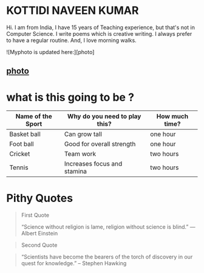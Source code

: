 # KOTTIDI NAVEEN KUMAR
Hi.  I am from India, I have 15 years of Teaching experience,
but that's not in Computer Science. I write poems which is
creative writing.  I always prefer to have a regular routine.
And, I love morning walks.

![Myphoto is updated here:][photo]



[photo](Myphoto.png)
--------------

# what is this going to be ?
|Name of the Sport|Why do you need to play this?|How much time?|
| -----------------|--------------------|----------------------|
|Basket ball      |   Can grow tall             | one hour     |
|Foot ball        | Good for overall strength   | one hour     |
|Cricket          | Team work                   | two hours    |
|Tennis           | Increases focus and stamina | two hours    |

# Pithy Quotes
> First Quote
>
> “Science without religion is lame, religion without science is blind.” 
> ― Albert Einstein

> Second Quote

> “Scientists have become the bearers of the torch of discovery in our quest for knowledge.”
> – Stephen Hawking
